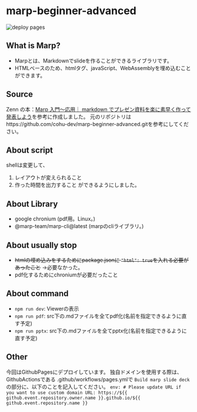 # marp-beginner-advanced

![deploy pages](https://github.com/Pranaria09/Pranaria-Marp/action/workflows/pages.yml/badge.svg)

## What is Marp?
 - Marpとは、Markdownでslideを作ることができるライブラリです。
 - HTMLベースのため、htmlタグ、javaScript、WebAssemblyを埋め込むことができます。

## Source
Zenn の本：[Marp 入門〜応用｜ markdown でプレゼン資料を楽に素早く作って発表しよう](https://zenn.dev/cota_hu/books/marp-beginner-advanced)を参考に作成しました。
元のリポジトリはhttps://github.com/cohu-dev/marp-beginner-advanced.gitを参考にしてください。

## About script
shellは変更して、
1. レイアウトが変えられること
2. 作った時間を出力すること
ができるようにしました。

## About Library
 - google chronium (pdf用。Linux。)
 - @marp-team/marp-cli@latest (marpのcliライブラリ。)


## About usually stop
 - ~~htmlの埋め込みをするためにpackage.jsonに `"html": true`を入れる必要があったこと~~ ->必要なかった。
 - pdf化するためにchroniumが必要だったこと

## About command
 - `npm run dev`:   Viewerの表示
 - `npm run pdf`:   src下の.mdファイルを全てpdf化(名前を指定できるように直す予定)
 - `npm run pptx`:  src下の.mdファイルを全てpptx化(名前を指定できるように直す予定)

## Other
今回はGithubPagesにデプロイしています。
独自ドメインを使用する際は、
GithubActionsである
.github/workflows/pages.ymlで
`Build marp slide deck`の部分に、以下のことを記入してください。
`env:
    # Please update URL if you want to use custom domain
    URL: https://${{ github.event.repository.owner.name }}.github.io/${{ github.event.repository.name }}`